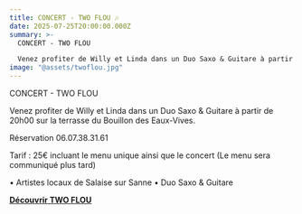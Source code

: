 ```yaml
---
title: CONCERT - TWO FLOU 🎶
date: 2025-07-25T20:00:00.000Z
summary: >-
  CONCERT - TWO FLOU

  Venez profiter de Willy et Linda dans un Duo Saxo & Guitare à partir de 20h00 sur la terrasse du Bouillon des Eaux-Vives.
image: "@assets/twoflou.jpg"
---
```

CONCERT - TWO FLOU


Venez profiter de Willy et Linda dans un Duo Saxo & Guitare à partir de 20h00 sur la terrasse du Bouillon des Eaux-Vives.

Réservation 06.07.38.31.61

Tarif : 25€ incluant le menu unique ainsi que le concert (Le menu sera communiqué plus tard)

• Artistes locaux de Salaise sur Sanne • Duo Saxo & Guitare

**[Découvrir TWO FLOU](https://www.facebook.com/profile.php?id=61553977465506&locale=fr_FR)**

